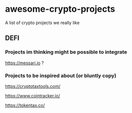 # awesome-crypto-projects
A list of crypto projects we really like

## DEFI

### Projects im thinking might be possible to integrate

https://messari.io ? 

### Projects to be inspired about (or bluntly copy)
https://cryptotaxtools.com/

https://www.cointracker.io/

https://tokentax.co/
